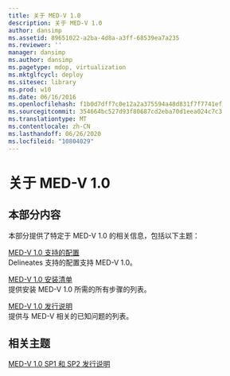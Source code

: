 ```yaml
---
title: 关于 MED-V 1.0
description: 关于 MED-V 1.0
author: dansimp
ms.assetid: 89651022-a2ba-4d8a-a3ff-68539ea7a235
ms.reviewer: ''
manager: dansimp
ms.author: dansimp
ms.pagetype: mdop, virtualization
ms.mktglfcycl: deploy
ms.sitesec: library
ms.prod: w10
ms.date: 06/16/2016
ms.openlocfilehash: f1b0d7dff7c0e12a2a375594a48d831f7f7741ef
ms.sourcegitcommit: 354664bc527d93f80687cd2eba70d1eea024c7c3
ms.translationtype: MT
ms.contentlocale: zh-CN
ms.lasthandoff: 06/26/2020
ms.locfileid: "10804029"
---
```

# 关于 MED-V 1.0


## 本部分内容


本部分提供了特定于 MED-V 1.0 的相关信息，包括以下主题：

<a href="" id="med-v-1-0-supported-configurations"></a>[MED-V 1.0 支持的配置](med-v-10-supported-configurationsmedv-10.md)  
Delineates 支持的配置支持 MED-V 1.0。

<a href="" id="med-v-1-0-installation-checklist"></a>[MED-V 1.0 安装清单](med-v-10-installation-checklist.md)  
提供安装 MED-V 1.0 所需的所有步骤的列表。

<a href="" id="med-v-1-0-release-notes"></a>[MED-V 1.0 发行说明](med-v-10-release-notesmedv-10.md)  
提供与 MED-V 相关的已知问题的列表。

## 相关主题


[MED-V 1.0 SP1 和 SP2 发行说明](med-v-10-sp1-and-sp2-release-notesmedv-10-sp1.md)

 

 





